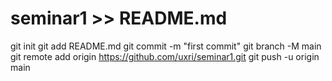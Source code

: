 # seminar1 >> README.md
git init
git add README.md
git commit -m "first commit"
git branch -M main
git remote add origin https://github.com/uxri/seminar1.git
git push -u origin main
